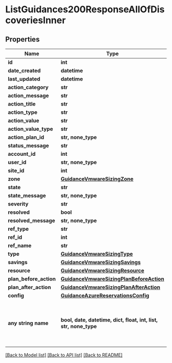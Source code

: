 # ListGuidances200ResponseAllOfDiscoveriesInner


## Properties
Name | Type | Description | Notes
------------ | ------------- | ------------- | -------------
**id** | **int** |  | [optional] 
**date_created** | **datetime** |  | [optional] 
**last_updated** | **datetime** |  | [optional] 
**action_category** | **str** |  | [optional] 
**action_message** | **str** |  | [optional] 
**action_title** | **str** |  | [optional] 
**action_type** | **str** |  | [optional] 
**action_value** | **str** |  | [optional] 
**action_value_type** | **str** |  | [optional] 
**action_plan_id** | **str, none_type** |  | [optional] 
**status_message** | **str** |  | [optional] 
**account_id** | **int** |  | [optional] 
**user_id** | **str, none_type** |  | [optional] 
**site_id** | **int** |  | [optional] 
**zone** | [**GuidanceVmwareSizingZone**](GuidanceVmwareSizingZone.md) |  | [optional] 
**state** | **str** |  | [optional] 
**state_message** | **str, none_type** |  | [optional] 
**severity** | **str** |  | [optional] 
**resolved** | **bool** |  | [optional] 
**resolved_message** | **str, none_type** |  | [optional] 
**ref_type** | **str** |  | [optional] 
**ref_id** | **int** |  | [optional] 
**ref_name** | **str** |  | [optional] 
**type** | [**GuidanceVmwareSizingType**](GuidanceVmwareSizingType.md) |  | [optional] 
**savings** | [**GuidanceVmwareSizingSavings**](GuidanceVmwareSizingSavings.md) |  | [optional] 
**resource** | [**GuidanceVmwareSizingResource**](GuidanceVmwareSizingResource.md) |  | [optional] 
**plan_before_action** | [**GuidanceVmwareSizingPlanBeforeAction**](GuidanceVmwareSizingPlanBeforeAction.md) |  | [optional] 
**plan_after_action** | [**GuidanceVmwareSizingPlanAfterAction**](GuidanceVmwareSizingPlanAfterAction.md) |  | [optional] 
**config** | [**GuidanceAzureReservationsConfig**](GuidanceAzureReservationsConfig.md) |  | [optional] 
**any string name** | **bool, date, datetime, dict, float, int, list, str, none_type** | any string name can be used but the value must be the correct type | [optional]

[[Back to Model list]](../README.md#documentation-for-models) [[Back to API list]](../README.md#documentation-for-api-endpoints) [[Back to README]](../README.md)


